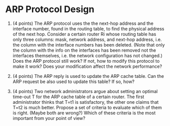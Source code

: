 # ARP Protocol Design


1. (4 points) The ARP protocol uses the the next-hop address and the interface number,
found in the routing table, to find the physical address of the next hop. Consider a
certain router Ri whose routing table has only three columns: mask, network address,
and next-hop address, i.e. the column with the interface numbers has been deleted.
(Note that only the column with the info on the interfaces has been removed not
the interfaces themselves, i.e. the network configuration has not changed.) Does
the ARP protocol still work? If not, how to modify this protocol to make it work?
Does your modification affect the network performance?

2. (4 points) The ARP reply is used to update the ARP cache table. Can the ARP request
be also used to update this table? If so, how?

3. (4 points) Two network administrators argue about setting an optimal time-out T for
the ARP cache table of a certain router. The first administrator thinks that T=t1 is
satisfactory, the other one claims that T=t2 is much better. Propose a set of criteria to
evaluate which of them is right. (Maybe both are wrong?) Which of these criteria is
the most important from your point of view?

